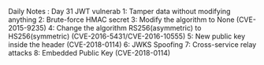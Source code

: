 Daily Notes : Day 31
JWT vulnerab
1: Tamper data without modifying anything
2: Brute-force HMAC secret
3: Modify the algorithm to None (CVE-2015-9235)
4: Change the algorithm RS256(asymmetric) to HS256(symmetric) (CVE-2016-5431/CVE-2016-10555)
5: New public key inside the header (CVE-2018-0114)
6: JWKS Spoofing
7: Cross-service relay attacks
8: Embedded Public Key (CVE-2018-0114)